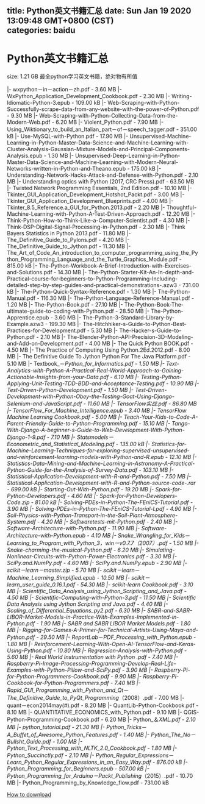 
title: Python英文书籍汇总
date: Sun Jan 19 2020 13:09:48 GMT+0800 (CST)    
categories: baidu
---

# Python英文书籍汇总
size: 1.21 GB
 最全python学习英文书籍，绝对物有所值
 
|- wxpython－in－action－zh.pdf - 3.60 MB
|- WxPython_Application_Development_Cookbook.pdf - 2.30 MB
|- Writing-Idiomatic-Python-3.epub - 109.00 kB
|- Web-Scraping-with-Python-Successfully-scrape-data-from-any-website-with-the-power-of-Python.pdf - 9.30 MB
|- Web-Scraping-with-Python-Collecting-Data-from-the-Modern-Web.pdf - 6.20 MB
|- Violent_Python.pdf - 7.90 MB
|- Using_Wiktionary_to_build_an_Italian_part－of－speech_tagger.pdf - 351.00 kB
|- Use-MySQL-with-Python.pdf - 17.90 MB
|- Unsupervised-Machine-Learning-in-Python-Master-Data-Science-and-Machine-Learning-with-Cluster-Analysis-Gaussian-Mixture-Models-and-Principal-Components-Analysis.epub - 1.30 MB
|- Unsupervised-Deep-Learning-in-Python-Master-Data-Science-and-Machine-Learning-with-Modern-Neural-Networks-written-in-Python-and-Theano.epub - 175.00 kB
|- Understanding-Network-Hacks-Attack-and-Defense-with-Python.pdf - 2.10 MB
|- Understanding optics with Python (2017, CRC Press).pdf - 63.50 MB
|- Twisted Network Programming Essentials, 2nd Edition.pdf - 10.10 MB
|- Tkinter_GUI_Application_Development_Hotshot_Packt.pdf - 3.00 MB
|- Tkinter_GUI_Application_Development_Blueprints.pdf - 4.00 MB
|- Tkinter_8.5_Reference.a_GUI_for_Python.2013.pdf - 2.20 MB
|- Thoughtful-Machine-Learning-with-Python-A-Test-Driven-Approach.pdf - 12.20 MB
|- Think-Python-How-to-Think-Like-a-Computer-Scientist.pdf - 4.30 MB
|- Think-DSP-Digital-Signal-Processing-in-Python.pdf - 2.30 MB
|- Think Bayers Statistics in Python 2013.pdf - 11.80 MB
|- The_Definitive_Guide_to_Pylons.pdf - 4.20 MB
|- The_Definitive_Guide_to_Jython.pdf - 11.30 MB
|- The_Art_of_Code_An_introduction_to_computer_programming_using_the_Python_Programming_Language_and_the_Turtle_Graphics_Module.pdf - 815.00 kB
|- The-Python-Workbook-A-Brief-Introduction-with-Exercises-and-Solutions.pdf - 14.30 MB
|- The-Python-Starter-Kit-An-In-depth-and-Practical-course-for-beginners-to-Python-Programming-Including-detailed-step-by-step-guides-and-practical-demonstrations-.azw3 - 731.00 kB
|- The-Python-Quick-Syntax-Reference.pdf - 1.30 MB
|- The-Python-Manual.pdf - 116.30 MB
|- The-Python-Language-Reference-Manual.pdf - 1.20 MB
|- The-Python-Book.pdf - 27.10 MB
|- The-Python-Book-The-ultimate-guide-to-coding-with-Python.pdf - 28.50 MB
|- The-Python-Apprentice.epub - 3.60 MB
|- The-Python-3-Standard-Library-by-Example.azw3 - 199.30 MB
|- The-Hitchhiker-s-Guide-to-Python-Best-Practices-for-Development.pdf - 5.30 MB
|- The-Hacker-s-Guide-to-Python.pdf - 2.10 MB
|- The-Blender-Python-API-Precision-3D-Modeling-and-Add-on-Development.pdf - 4.00 MB
|- The Quick  Python BOOK.pdf - 4.50 MB
|- The Practice of Computing Using Python.2Ed.2012.pdf - 8.00 MB
|- The Definitive Guide To Jython Python For The Java Platform.pdf - 5.10 MB
|- Textbook_－_Python_for_Informatics.pdf - 1.50 MB
|- Text-Analytics-with-Python-A-Practical-Real-World-Approach-to-Gaining-Actionable-Insights-from-your-Data.pdf - 6.10 MB
|- Testing-Python-Applying-Unit-Testing-TDD-BDD-and-Acceptance-Testing.pdf - 10.90 MB
|- Test-Driven-Python-Development.pdf - 1.50 MB
|- Test-Driven-Development-with-Python-Obey-the-Testing-Goat-Using-Django-Selenium-and-JavaScript.pdf - 11.60 MB
|- TensorFlow实战.pdf - 86.80 MB
|- TensorFlow_For_Machine_Intelligence.epub - 3.40 MB
|- TensorFlow Machine Learning Cookbook.pdf - 5.00 MB
|- Teach-Your-Kids-to-Code-A-Parent-Friendly-Guide-to-Python-Programming.pdf - 15.10 MB
|- Tango-With-Django-A-beginner-s-Guide-to-Web-Development-With-Python-Django-1-9.pdf - 7.10 MB
|- Statsmodels－Econometric_and_Statistical_Modeling.pdf - 135.00 kB
|- Statistics-for-Machine-Learning-Techniques-for-exploring-supervised-unsupervised-and-reinforcement-learning-models-with-Python-and-R.epub - 12.10 MB
|- Statistics-Data-Mining-and-Machine-Learning-in-Astronomy-A-Practical-Python-Guide-for-the-Analysis-of-Survey-Data.pdf - 103.10 MB
|- Statistical-Application-Development-with-R-and-Python.pdf - 7.50 MB
|- Statistical-Application-Development-with-R-and-Python-source-code-.rar - 699.00 kB
|- Starting-Out-With-Python.pdf - 19.20 MB
|- Spark-for-Python-Developers.pdf - 4.60 MB
|- Spark-for-Python-Developers-Code.zip - 81.00 kB
|- Solving-PDEs-in-Python-The-FEniCS-Tutorial.pdf - 3.90 MB
|- Solving-PDEs-in-Python-The-FEniCS-Tutorial-I.pdf - 4.90 MB
|- Soil-Physics-with-Python-Transport-in-the-Soil-Plant-Atmosphere-System.pdf - 4.20 MB
|- Softwaretests-mit-Python.pdf - 2.40 MB
|- Software-Architecture-with-Python.pdf - 11.90 MB
|- Software-Architecture-with-Python.epub - 4.10 MB
|- Snake_Wrangling_for_Kids_－_Learning_to_Program_with_Python_3，_win－v0.7.7_（2007）.pdf - 1.50 MB
|- Snake-charming-the-musical-Python.pdf - 6.20 MB
|- Simulating-Nonlinear-Circuits-with-Python-Power-Electronics.pdf - 3.30 MB
|- SciPy.and.NumPy.pdf - 4.60 MB
|- SciPy.and.NumPy.epub - 2.90 MB
|- scikit－learn－master.zip - 5.70 MB
|- scikit－learn_－_Machine_Learning_Simplified.epub - 10.50 MB
|- scikit－learn_user_guide_0.16.1.pdf - 54.30 MB
|- scikit-learn Cookbook.pdf - 3.10 MB
|- Scientific_Data_Analysis_using_Jython_Scripting_and_Java.pdf - 4.50 MB
|- Scientific-Computing-with-Python-3.pdf - 11.50 MB
|- Scientific Data Analysis using Jython Scripting and Java.pdf - 4.40 MB
|- Scaling_of_Differential_Equations_py2.pdf - 6.30 MB
|- SABR-and-SABR-LIBOR-Market-Models-in-Practice-With-Examples-Implemented-in-Python.pdf - 1.90 MB
|- SABR and SABR LIBOR Market Models.pdf - 1.80 MB
|- Rigging-for-Games-A-Primer-for-Technical-Artists-Using-Maya-and-Python.pdf - 29.50 MB
|- ReportLab_－_PDF_Processing_with_Python.epub - 1.80 MB
|- Reinforcement-Learning-With-Open-AI-TensorFlow-and-Keras-Using-Python.pdf - 10.80 MB
|- Regression-Analysis-with-Python.pdf - 5.60 MB
|- Real World Instrumentation with Python .pdf - 7.40 MB
|- Raspberry-Pi-Image-Processing-Programming-Develop-Real-Life-Examples-with-Python-Pillow-and-SciPy.pdf - 3.90 MB
|- Raspberry-Pi-for-Python-Programmers-Cookbook.pdf - 9.90 MB
|- Raspberry-Pi-Cookbook-for-Python-Programmers.pdf - 7.40 MB
|- Rapid_GUI_Programming_with_Python_and_Qt_－_The_Definitive_Guide_to_PyQt_Programming_（2008）.pdf - 7.00 MB
|- quant－econ2014may(#).pdf - 8.20 MB
|- QuantLib-Python-Cookbook.pdf - 8.10 MB
|- QUANTITATIVE_ECONOMICS_with_Python.pdf - 9.10 MB
|- QGIS-Python-Programming-Cookbook.pdf - 6.20 MB
|- Python_＆_XML.pdf - 2.10 MB
|- python_tutorial.pdf - 21.30 MB
|- Python_Tricks_－_A_Buffet_of_Awesome_Python_Features.pdf - 1.40 MB
|- Python_The_No－Bullsht_Guide.pdf - 1.00 MB
|- Python_Text_Processing_with_NLTK_2.0_Cookbook.pdf - 1.80 MB
|- Python_Succinctly.pdf - 2.10 MB
|- Python_Regular_Expressions_－_Learn_Python_Regular_Expressions_in_an_Easy_Way.pdf - 876.00 kB
|- Python_Programming_for_Beginners.epub - 507.00 kB
|- Python_Programming_for_Arduino－Packt_Publishing_（2015）.pdf - 10.70 MB
|- Python_Programming_by_Knowledge_flow.pdf - 731.00 kB

[How to download](https://bpcam.bemobtrk.com/go/2ceec3aa-1ca2-46d6-b9ff-aaa5c184517c?jno=463)